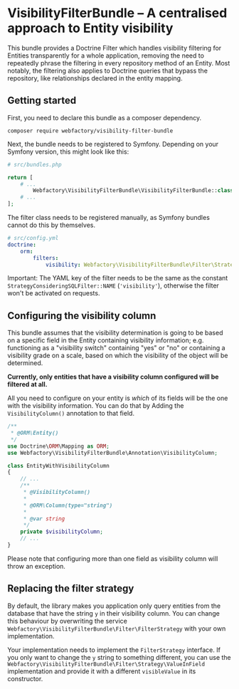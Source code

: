 # VisibilityFilterBundle – A centralised approach to Entity visibility

This bundle provides a Doctrine Filter which handles visibility filtering for Entities transparently for a whole
application, removing the need to repeatedly phrase the filtering in every repository method of an Entity. Most notably,
the filtering also applies to Doctrine queries that bypass the repository, like relationships declared in the entity
mapping.

## Getting started

First, you need to declare this bundle as a composer dependency.

```shell
composer require webfactory/visibility-filter-bundle
```

Next, the bundle needs to be registered to Symfony. Depending on your Symfony version, this might look like this:

```php
# src/bundles.php

return [
    # ...
        Webfactory\VisibilityFilterBundle\VisibilityFilterBundle::class => ['all' => true],
    # ...
];
```

The filter class needs to be registered manually, as Symfony bundles cannot do this by themselves.

```yaml
# src/config.yml
doctrine:
    orm:
        filters:
            visibility: Webfactory\VisibilityFilterBundle\Filter\StrategyConsideringSQLFilter
```

Important: The YAML key of the filter needs to be the same as the constant `StrategyConsideringSQLFilter::NAME` (`'visibility'`),
otherwise the filter won't be activated on requests.

## Configuring the visibility column

This bundle assumes that the visibility determination is going to be based on a specific field in the Entity containing
visibility information; e.g. functioning as a "visibility switch" containing "yes" or "no" or containing a visibility
grade on a scale, based on which the visibility of the object will be determined.

**Currently, only entities that have a visibility column configured will be filtered at all.**

All you need to configure on your entity is *which* of its fields will be the one with the visibility information.
You can do that by Adding the `VisibilityColumn()` annotation to that field.

```php
/**
 * @ORM\Entity()
 */
use Doctrine\ORM\Mapping as ORM;
use Webfactory\VisibilityFilterBundle\Annotation\VisibilityColumn;

class EntityWithVisibilityColumn
{
    // ...
    /**
     * @VisibilityColumn()
     *
     * @ORM\Column(type="string")
     *
     * @var string
     */
    private $visibilityColumn;
    // ...
}
```

Please note that configuring more than one field as visibility column will throw an exception.

## Replacing the filter strategy

By default, the library makes you application only query entities from the database that have the string `y` in their
visibility column. You can change this behaviour by overwriting the service
`Webfactory\VisibilityFilterBundle\Filter\FilterStrategy` with your own implementation.

Your implementation needs to implement the `FilterStrategy` interface. If you only want to change the `y` string to
something different, you can use the `Webfactory\VisibilityFilterBundle\Filter\Strategy\ValueInField` implementation
and provide it with a different `visibleValue` in its constructor.
